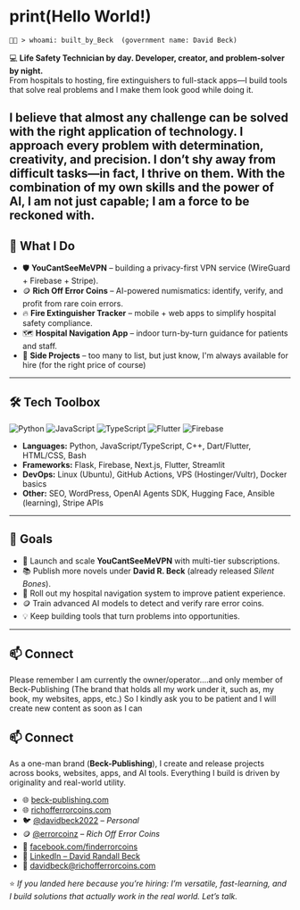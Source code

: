 # print(Hello World!) 

```markdown
👨‍💻 > whoami: built_by_Beck  (government name: David Beck)
```


💻 **Life Safety Technician by day. Developer, creator, and problem-solver by night.**  
From hospitals to hosting, fire extinguishers to full-stack apps—I build tools that solve real problems and I make them look good while doing it.

I believe that almost any challenge can be solved with the right application of technology. I approach every problem with determination, creativity, and precision. I don’t shy away from difficult tasks—in fact, I thrive on them. With the combination of my own skills and the power of AI, I am not just capable; I am a force to be reckoned with.
---

## 🚀 What I Do
- 🛡️ **YouCantSeeMeVPN** – building a privacy-first VPN service (WireGuard + Firebase + Stripe).  
- 🪙 **Rich Off Error Coins** – AI-powered numismatics: identify, verify, and profit from rare coin errors.  
- 🔥 **Fire Extinguisher Tracker** – mobile + web apps to simplify hospital safety compliance.  
- 🗺️ **Hospital Navigation App** – indoor turn-by-turn guidance for patients and staff.  
- 🎲 **Side Projects** – too many to list, but just know, I'm always available for hire (for the right price of course)

---

## 🛠️ Tech Toolbox

![Python](https://img.shields.io/badge/Python-3776AB?style=flat&logo=python&logoColor=white)
![JavaScript](https://img.shields.io/badge/JavaScript-F7DF1E?style=flat&logo=javascript&logoColor=black)
![TypeScript](https://img.shields.io/badge/TypeScript-3178C6?style=flat&logo=typescript&logoColor=white)
![Flutter](https://img.shields.io/badge/Flutter-02569B?style=flat&logo=flutter&logoColor=white)
![Firebase](https://img.shields.io/badge/Firebase-FFCA28?style=flat&logo=firebase&logoColor=black)

- **Languages:** Python, JavaScript/TypeScript, C++, Dart/Flutter, HTML/CSS, Bash  
- **Frameworks:** Flask, Firebase, Next.js, Flutter, Streamlit  
- **DevOps:** Linux (Ubuntu), GitHub Actions, VPS (Hostinger/Vultr), Docker basics  
- **Other:** SEO, WordPress, OpenAI Agents SDK, Hugging Face, Ansible (learning), Stripe APIs

---

## 🎯 Goals
- 🔐 Launch and scale **YouCantSeeMeVPN** with multi-tier subscriptions.  
- 📚 Publish more novels under **David R. Beck** (already released *Silent Bones*).  
- 🏥 Roll out my hospital navigation system to improve patient experience.  
- 🪙 Train advanced AI models to detect and verify rare error coins.  
- 💡 Keep building tools that turn problems into opportunities.

---

## 📫 Connect
  Please remember I am currently the owner/operator....and only member of Beck-Publishing (The brand that holds all my work under it, such as, my book, my websites, apps, etc.) So I kindly ask you to be patient and I will create new content as soon as I can                                                                                                                                                                                                                                                                                                                                                                                                         
## 📫 Connect
As a one-man brand (**Beck-Publishing**), I create and release projects across books, websites, apps, and AI tools. Everything I build is driven by originality and real-world utility.  

- 🌐 [beck-publishing.com](https://beck-publishing.com)  
- 🌐 [richofferrorcoins.com](https://richofferrorcoins.com)  
- 🐦 [@davidbeck2022](https://x.com/davidbeck2022) – *Personal*  
- 🪙 [@errorcoinz](https://x.com/errorcoinz) – *Rich Off Error Coins*  
- 📘 [facebook.com/finderrorcoins](https://facebook.com/finderrorcoins)  
- 🔗 [LinkedIn – David Randall Beck](https://www.linkedin.com/in/davidrandallbeck/)  
- 📧 davidbeck@richofferrorcoins.com  


⭐ *If you landed here because you’re hiring: I’m versatile, fast-learning, and I build solutions that actually work in the real world. Let’s talk.*
